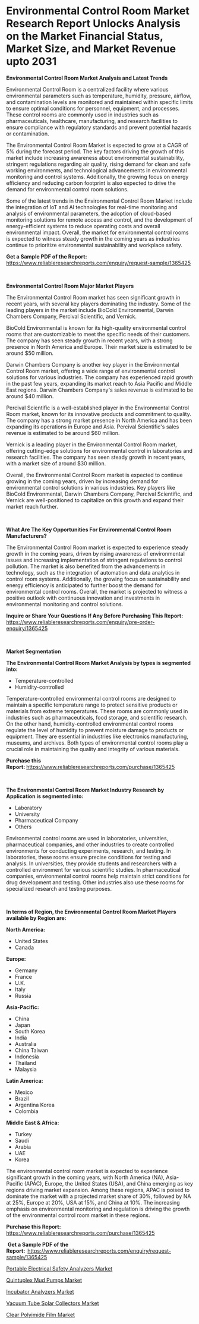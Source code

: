 <p><h1>Environmental Control Room Market Research Report Unlocks Analysis on the Market Financial Status, Market Size, and Market Revenue upto 2031</h1></p><p><strong>Environmental Control Room Market Analysis and Latest Trends</strong></p>
<p><p>Environmental Control Room is a centralized facility where various environmental parameters such as temperature, humidity, pressure, airflow, and contamination levels are monitored and maintained within specific limits to ensure optimal conditions for personnel, equipment, and processes. These control rooms are commonly used in industries such as pharmaceuticals, healthcare, manufacturing, and research facilities to ensure compliance with regulatory standards and prevent potential hazards or contamination.</p><p>The Environmental Control Room Market is expected to grow at a CAGR of 5% during the forecast period. The key factors driving the growth of this market include increasing awareness about environmental sustainability, stringent regulations regarding air quality, rising demand for clean and safe working environments, and technological advancements in environmental monitoring and control systems. Additionally, the growing focus on energy efficiency and reducing carbon footprint is also expected to drive the demand for environmental control room solutions.</p><p>Some of the latest trends in the Environmental Control Room Market include the integration of IoT and AI technologies for real-time monitoring and analysis of environmental parameters, the adoption of cloud-based monitoring solutions for remote access and control, and the development of energy-efficient systems to reduce operating costs and overall environmental impact. Overall, the market for environmental control rooms is expected to witness steady growth in the coming years as industries continue to prioritize environmental sustainability and workplace safety.</p></p>
<p><strong>Get a Sample PDF of the Report:&nbsp;</strong> <a href="https://www.reliableresearchreports.com/enquiry/request-sample/1365425">https://www.reliableresearchreports.com/enquiry/request-sample/1365425</a></p>
<p>&nbsp;</p>
<p><strong>Environmental Control Room Major Market Players</strong></p>
<p><p>The Environmental Control Room market has seen significant growth in recent years, with several key players dominating the industry. Some of the leading players in the market include BioCold Environmental, Darwin Chambers Company, Percival Scientific, and Vernick.</p><p>BioCold Environmental is known for its high-quality environmental control rooms that are customizable to meet the specific needs of their customers. The company has seen steady growth in recent years, with a strong presence in North America and Europe. Their market size is estimated to be around $50 million.</p><p>Darwin Chambers Company is another key player in the Environmental Control Room market, offering a wide range of environmental control solutions for various industries. The company has experienced rapid growth in the past few years, expanding its market reach to Asia Pacific and Middle East regions. Darwin Chambers Company's sales revenue is estimated to be around $40 million.</p><p>Percival Scientific is a well-established player in the Environmental Control Room market, known for its innovative products and commitment to quality. The company has a strong market presence in North America and has been expanding its operations in Europe and Asia. Percival Scientific's sales revenue is estimated to be around $60 million.</p><p>Vernick is a leading player in the Environmental Control Room market, offering cutting-edge solutions for environmental control in laboratories and research facilities. The company has seen steady growth in recent years, with a market size of around $30 million.</p><p>Overall, the Environmental Control Room market is expected to continue growing in the coming years, driven by increasing demand for environmental control solutions in various industries. Key players like BioCold Environmental, Darwin Chambers Company, Percival Scientific, and Vernick are well-positioned to capitalize on this growth and expand their market reach further.</p></p>
<p>&nbsp;</p>
<p><strong>What Are The Key Opportunities For Environmental Control Room Manufacturers?</strong></p>
<p><p>The Environmental Control Room market is expected to experience steady growth in the coming years, driven by rising awareness of environmental issues and increasing implementation of stringent regulations to control pollution. The market is also benefited from the advancements in technology, such as the integration of automation and data analytics in control room systems. Additionally, the growing focus on sustainability and energy efficiency is anticipated to further boost the demand for environmental control rooms. Overall, the market is projected to witness a positive outlook with continuous innovation and investments in environmental monitoring and control solutions.</p></p>
<p><strong>Inquire or Share Your Questions If Any Before Purchasing This Report:</strong> <a href="https://www.reliableresearchreports.com/enquiry/pre-order-enquiry/1365425">https://www.reliableresearchreports.com/enquiry/pre-order-enquiry/1365425</a></p>
<p>&nbsp;</p>
<p><strong>Market Segmentation</strong></p>
<p><strong>The Environmental Control Room Market Analysis by types is segmented into:</strong></p>
<p><ul><li>Temperature-controlled</li><li>Humidity-controlled</li></ul></p>
<p><p>Temperature-controlled environmental control rooms are designed to maintain a specific temperature range to protect sensitive products or materials from extreme temperatures. These rooms are commonly used in industries such as pharmaceuticals, food storage, and scientific research. On the other hand, humidity-controlled environmental control rooms regulate the level of humidity to prevent moisture damage to products or equipment. They are essential in industries like electronics manufacturing, museums, and archives. Both types of environmental control rooms play a crucial role in maintaining the quality and integrity of various materials.</p></p>
<p><strong>Purchase this Report:&nbsp;</strong><a href="https://www.reliableresearchreports.com/purchase/1365425">https://www.reliableresearchreports.com/purchase/1365425</a></p>
<p>&nbsp;</p>
<p><strong>The Environmental Control Room Market Industry Research by Application is segmented into:</strong></p>
<p><ul><li>Laboratory</li><li>University</li><li>Pharmaceutical Company</li><li>Others</li></ul></p>
<p><p>Environmental control rooms are used in laboratories, universities, pharmaceutical companies, and other industries to create controlled environments for conducting experiments, research, and testing. In laboratories, these rooms ensure precise conditions for testing and analysis. In universities, they provide students and researchers with a controlled environment for various scientific studies. In pharmaceutical companies, environmental control rooms help maintain strict conditions for drug development and testing. Other industries also use these rooms for specialized research and testing purposes.</p></p>
<p>&nbsp;</p>
<p><strong>In terms of Region, the Environmental Control Room Market Players available by Region are:</strong></p>
<p>
    <p> <strong> North America: </strong>
        <ul>
            <li>United States</li>
            <li>Canada</li>
        </ul>
        </p> 
    <p> <strong> Europe: </strong>
        <ul>
            <li>Germany</li>
            <li>France</li>
            <li>U.K.</li>
            <li>Italy</li>
            <li>Russia</li>
        </ul>
        </p> 
    <p> <strong> Asia-Pacific: </strong>
        <ul>
            <li>China</li>
            <li>Japan</li>
            <li>South Korea</li>
            <li>India</li>
            <li>Australia</li>
            <li>China Taiwan</li>
            <li>Indonesia</li>
            <li>Thailand</li>
            <li>Malaysia</li>
        </ul>
        </p> 
    <p> <strong> Latin America: </strong>
        <ul>
            <li>Mexico</li>
            <li>Brazil</li>
            <li>Argentina Korea</li>
            <li>Colombia</li>
        </ul>
        </p> 
    <p> <strong> Middle East & Africa: </strong>
        <ul>
            <li>Turkey</li>
            <li>Saudi</li>
            <li>Arabia</li>
            <li>UAE</li>
            <li>Korea</li>
        </ul>
    </p>
    </p>
<p><p>The environmental control room market is expected to experience significant growth in the coming years, with North America (NA), Asia-Pacific (APAC), Europe, the United States (USA), and China emerging as key regions driving market expansion. Among these regions, APAC is poised to dominate the market with a projected market share of 30%, followed by NA at 25%, Europe at 20%, USA at 15%, and China at 10%. The increasing emphasis on environmental monitoring and regulation is driving the growth of the environmental control room market in these regions.</p></p>
<p><strong>Purchase this Report: </strong><a href="https://www.reliableresearchreports.com/purchase/1365425">https://www.reliableresearchreports.com/purchase/1365425</a></p>
<p>&nbsp;<strong>Get a Sample PDF of the Report:&nbsp;&nbsp;</strong><a href="https://www.reliableresearchreports.com/enquiry/request-sample/1365425">https://www.reliableresearchreports.com/enquiry/request-sample/1365425</a></p>
<p><strong></strong></p>
<p><p><a href="https://medium.com/@twiladurgan/portable-electrical-safety-analyzers-market-share-evolution-and-market-growth-trends-2024-2031-60b5506a4b07">Portable Electrical Safety Analyzers Market</a></p><p><a href="https://medium.com/@twiladurgan/quintuplex-mud-pumps-market-the-key-to-successful-business-strategy-forecast-till-2031-9babcc0bbd28">Quintuplex Mud Pumps Market</a></p><p><a href="https://medium.com/@twiladurgan/incubator-analyzers-market-trends-and-market-analysis-forecasted-for-period-2024-2031-ae71a8d844f8">Incubator Analyzers Market</a></p><p><a href="https://github.com/jodemen/Market-Research-Report-List-1/blob/main/vacuum-tube-solar-collectors-market.md">Vacuum Tube Solar Collectors Market</a></p><p><a href="https://github.com/jj19131/Market-Research-Report-List-1/blob/main/clear-polyimide-film-market.md">Clear Polyimide Film Market</a></p></p>